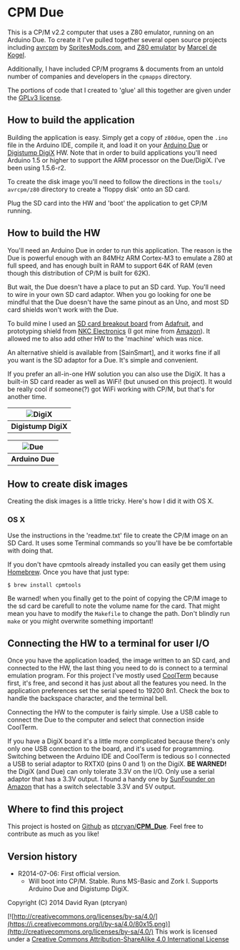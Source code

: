 # CPM Due
This is a CP/M v2.2 computer that uses a Z80 emulator, running on an Arduino
Due. To create it I've pulled together several open source projects including
[avrcpm](http://spritesmods.com/?art=avrcpm) by
[SpritesMods.com](http://spritesmods.com/?art=main),
and [Z80 emulator](http://www.komkon.org/~dekogel/misc.html) by
[Marcel de Kogel](http://www.komkon.org/~dekogel/).

Additionally, I have included CP/M programs & documents from an untold number
of companies and developers in the `cpmapps` directory.

The portions of code that I created to 'glue' all this together are given
under the [GPLv3 license](http://www.gnu.org/licenses/gpl-3.0.txt).

## How to build the application
Building the application is easy. Simply get a copy of `z80due`,
open the `.ino` file in the Arduino IDE, compile it, and
load it on your [Arduino Due](http://arduino.cc/en/Main/ArduinoBoardDue)
or [Digistump DigiX](http://digistump.com/products/50) HW. Note that
in order to build applications you'll need Arduino 1.5 or higher to
support the ARM processor on the Due/DigiX. I've been using 1.5.6-r2.

To create the disk image you'll need to follow the directions in the `tools/
avrcpm/z80` directory to create a 'floppy disk' onto an SD card.

Plug the SD card into the HW and 'boot' the application to get CP/M running.

## How to build the HW
You'll need an Arduino Due in order to run this application. The reason is the
Due is powerful enough with an 84MHz ARM Cortex-M3 to emulate a Z80 at full
speed, and has enough built in RAM to support 64K of RAM (even though this
distribution of CP/M is built for 62K).

But wait, the Due doesn't have a place to put an SD card. Yup. You'll need to
wire in your own SD card adaptor. When you go looking for one be mindful that
the Due doesn't have the same pinout as an Uno, and most SD card shields
won't work with the Due.

To build mine I used an
[SD card breakout board](http://www.adafruit.com/products/254) from
[Adafruit](http://www.adafruit.com), and prototyping shield from [NKC
Electronics](http://www.nkcelectronics.com/MEGAshield-KIT-for-Arduino-MEGA-2560-R3-and-Arduino-DUE_p_309.html)
(I got mine from [Amazon](http://www.amazon.com)). It
allowed me to also add other HW to the 'machine' which was nice.

An alternative shield is available from [SainSmart], and it works fine if all
you want is the SD adaptor for a Due. It's simple and convenient.

If you prefer an all-in-one HW solution you can also use the DigiX. It has a
built-in SD card reader as well as WiFi! (but unused on this project). It would
be really cool if someone(?) got WiFi working with CP/M, but that's for another
time.

|![DigiX](https://s3.amazonaws.com/digistump-resources/images/m/8dab1ef169626edc7d400ed59a31a18a.jpg)|
|:-:|
|**Digistump DigiX**|

|![Due](http://arduino.cc/en/uploads/Main/ArduinoDue_Front_450px.jpg)|
|:-:|
|**Arduino Due**|

## How to create disk images
Creating the disk images is a little tricky. Here's how I did it with OS X.

### OS X
Use the instructions in the 'readme.txt' file to create the CP/M image on
an SD Card. It uses some Terminal commands so you'll have be be comfortable
with doing that.

If you don't have cpmtools already installed you can easily get them using
[Homebrew](https://github.com/Homebrew/homebrew). Once you have that just type:

```
$ brew install cpmtools
```

Be warned! when you finally get to the point of copying the CP/M image to the
sd card be carefull to note the volume name for the card. That might mean
you have to modify the `Makefile` to change the path. Don't blindly run
`make` or you might overwrite something important!

## Connecting the HW to a terminal for user I/O
Once you have the application loaded, the image written to an SD card,
and connected to the HW, the last thing you need to do is connect to
a terminal emulation program. For this project I've mostly used
[CoolTerm](http://freeware.the-meiers.org) because first, it's free, and
second it has just about all the features you need. In the application
preferences set the serial speed to 19200 8n1. Check the box to handle the
backspace character, and the terminal bell.

Connecting the HW to the computer is fairly simple. Use a USB cable to
connect the Due to the computer and select that connection inside CoolTerm.

If you have a DigiX board it's a little more complicated because there's only
only one USB connection to the board, and it's used for programming. Switching
between the Arduino IDE and CoolTerm is tedious so I connected a USB to serial
adaptor to RXTX0 (pins 0 and 1) on the DigiX. **BE WARNED!** the DigiX (and
Due) can only tolerate 3.3V on the I/O. Only use a serial adaptor that has
a 3.3V output. I found a handy one by
[SunFounder on Amazon](http://www.amazon.com/SunFounder-Arduino-Program-Download-Mega2560/dp/B00GD6GE6O/ref=sr_1_1?ie=UTF8&qid=1404669084&sr=8-1&keywords=sunfounder+usb+serial)
that has a switch selectable 3.3V
and 5V output.

## Where to find this project
This project is hosted on [Github](http://www.github.com) as
[ptcryan/**CPM_Due**](https://www.github.com/ptcryan/CPM_Due). Feel free to contribute as
much as you like!

## Version history
* R2014-07-06: First official version.
    * Will boot into CP/M. Stable. Runs MS-Basic and Zork I. Supports Arduino
    Due and Digistump DigiX.

Copyright (C) 2014 David Ryan (ptcryan)

[![http://creativecommons.org/licenses/by-sa/4.0/](https://i.creativecommons.org/l/by-sa/4.0/80x15.png)](http://creativecommons.org/licenses/by-sa/4.0/)
This work is licensed under a [Creative Commons Attribution-ShareAlike 4.0 International License](http://creativecommons.org/licenses/by-sa/4.0/)
